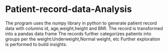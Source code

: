 # Patient-record-data-Analysis
The program uses the numpy library in python to generate patient record data with columns id, age,weight,height and BMI. 
The record is transformed into a  pandas data frame 
The records further categorizes patients into groups per the weight:Underweight,Normal weight, etc
Further exploration is performed to build insights.
